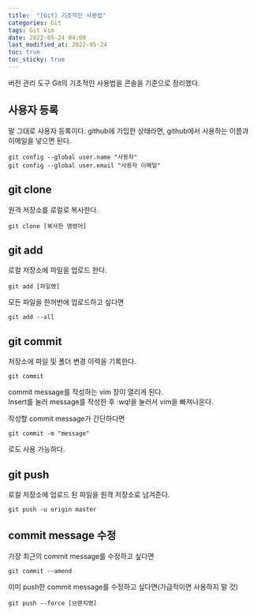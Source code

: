 ```yaml
---
title:  "[Git] 기초적인 사용법"
categories: Git
tags: Git Vim
date: 2022-05-24 04:00
last_modified_at: 2022-05-24
toc: true
toc_sticky: true
---
```


버전 관리 도구 Git의 기초적인 사용법을 콘솔을 기준으로 정리했다.

## 사용자 등록

말 그대로 사용자 등록이다. github에 가입한 상태라면, github에서 사용하는 이름과 이메일을 넣으면 된다.

```vim
git config --global user.name "사용자"
git config --global user.email "사용자 이메일"
```

## git clone

원격 저장소를 로컬로 복사한다.

```vim
git clone [복사한 명령어]
```

## git add

로컬 저장소에 파일을 업로드 한다.

```vim
git add [파일명]
```

모든 파일을 한꺼번에 업로드하고 싶다면

```vim
git add --all
```

## git commit

저장소에 파일 및 폴더 변경 이력을 기록한다.

```vim
git commit
```

commit message를 작성하는 vim 창이 열리게 된다.  
Insert를 눌러 message를 작성한 후 :wq!을 눌러서 vim을 빠져나온다.

작성할 commit message가 간단하다면

```vim
git commit -m "message"
```

로도 사용 가능하다.

## git push

로컬 저장소에 업로드 된 파일을 원격 저장소로 넘겨준다.

```vim?line_numbers=false
git push -u origin master
```

## commit message 수정

가장 최근의 commit message를 수정하고 싶다면

```vim
git commit --amend
```

이미 push한 commit message를 수정하고 싶다면(가급적이면 사용하지 말 것)

```vim
git push --force [브랜치명]
```
